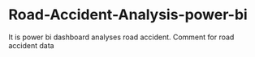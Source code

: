 # Road-Accident-Analysis-power-bi
It is power bi dashboard analyses road accident.
Comment for road accident data
